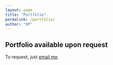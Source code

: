 ```yaml
---
layout: page
title: "Portfolio"
permalink: /portfolio/
author: "DP"
---
```


## Portfolio available upon request

To request, just [email me](mailto:dpresto@gmail.com?subject=Portfolio%20Request&body=Hello%20Dominic%2C%0A%0AI%20am%20from%20%5Bcompany%5D%20and%20would%20like%20to%20see%20your%20portfolio.%20We%20are%20looking%20to%20fill%20%5Brole%5D%20and%20I%20thought%20you%20might%20be%20a%20good%20fit.%0A%0ABest%20regards "email link to request portfolio").
